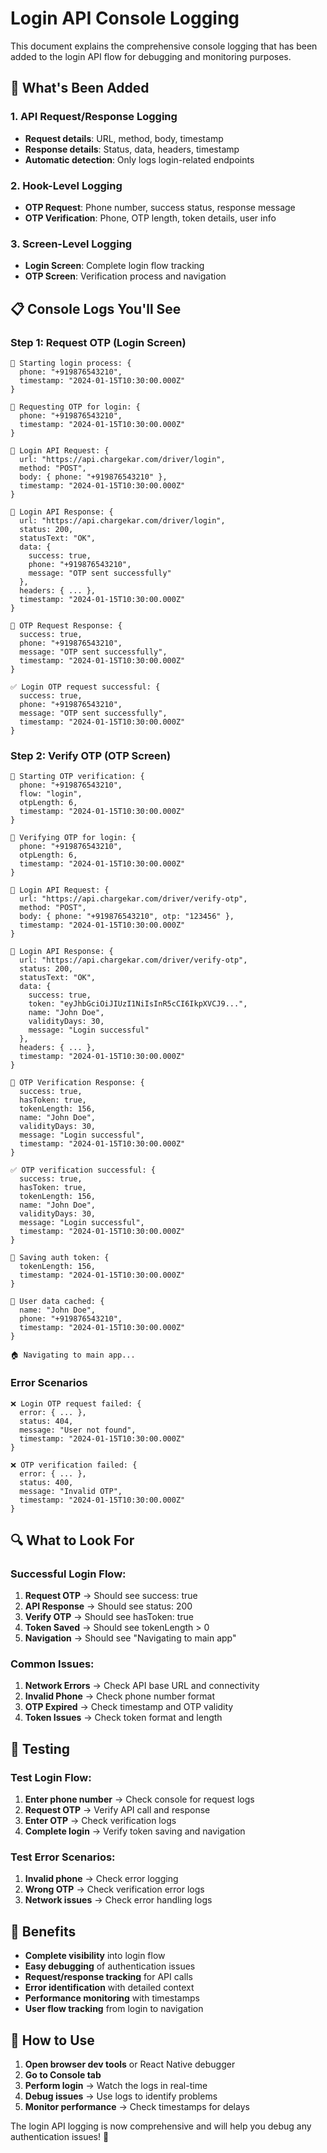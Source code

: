 # Login API Console Logging

This document explains the comprehensive console logging that has been added to the login API flow for debugging and monitoring purposes.

## 🎯 **What's Been Added**

### **1. API Request/Response Logging**
- **Request details**: URL, method, body, timestamp
- **Response details**: Status, data, headers, timestamp
- **Automatic detection**: Only logs login-related endpoints

### **2. Hook-Level Logging**
- **OTP Request**: Phone number, success status, response message
- **OTP Verification**: Phone, OTP length, token details, user info

### **3. Screen-Level Logging**
- **Login Screen**: Complete login flow tracking
- **OTP Screen**: Verification process and navigation

## 📋 **Console Logs You'll See**

### **Step 1: Request OTP (Login Screen)**

```
🚀 Starting login process: {
  phone: "+919876543210",
  timestamp: "2024-01-15T10:30:00.000Z"
}

📱 Requesting OTP for login: {
  phone: "+919876543210",
  timestamp: "2024-01-15T10:30:00.000Z"
}

🔐 Login API Request: {
  url: "https://api.chargekar.com/driver/login",
  method: "POST",
  body: { phone: "+919876543210" },
  timestamp: "2024-01-15T10:30:00.000Z"
}

🔐 Login API Response: {
  url: "https://api.chargekar.com/driver/login",
  status: 200,
  statusText: "OK",
  data: {
    success: true,
    phone: "+919876543210",
    message: "OTP sent successfully"
  },
  headers: { ... },
  timestamp: "2024-01-15T10:30:00.000Z"
}

📱 OTP Request Response: {
  success: true,
  phone: "+919876543210",
  message: "OTP sent successfully",
  timestamp: "2024-01-15T10:30:00.000Z"
}

✅ Login OTP request successful: {
  success: true,
  phone: "+919876543210",
  message: "OTP sent successfully",
  timestamp: "2024-01-15T10:30:00.000Z"
}
```

### **Step 2: Verify OTP (OTP Screen)**

```
🔐 Starting OTP verification: {
  phone: "+919876543210",
  flow: "login",
  otpLength: 6,
  timestamp: "2024-01-15T10:30:00.000Z"
}

🔐 Verifying OTP for login: {
  phone: "+919876543210",
  otpLength: 6,
  timestamp: "2024-01-15T10:30:00.000Z"
}

🔐 Login API Request: {
  url: "https://api.chargekar.com/driver/verify-otp",
  method: "POST",
  body: { phone: "+919876543210", otp: "123456" },
  timestamp: "2024-01-15T10:30:00.000Z"
}

🔐 Login API Response: {
  url: "https://api.chargekar.com/driver/verify-otp",
  status: 200,
  statusText: "OK",
  data: {
    success: true,
    token: "eyJhbGciOiJIUzI1NiIsInR5cCI6IkpXVCJ9...",
    name: "John Doe",
    validityDays: 30,
    message: "Login successful"
  },
  headers: { ... },
  timestamp: "2024-01-15T10:30:00.000Z"
}

🔐 OTP Verification Response: {
  success: true,
  hasToken: true,
  tokenLength: 156,
  name: "John Doe",
  validityDays: 30,
  message: "Login successful",
  timestamp: "2024-01-15T10:30:00.000Z"
}

✅ OTP verification successful: {
  success: true,
  hasToken: true,
  tokenLength: 156,
  name: "John Doe",
  validityDays: 30,
  message: "Login successful",
  timestamp: "2024-01-15T10:30:00.000Z"
}

💾 Saving auth token: {
  tokenLength: 156,
  timestamp: "2024-01-15T10:30:00.000Z"
}

👤 User data cached: {
  name: "John Doe",
  phone: "+919876543210",
  timestamp: "2024-01-15T10:30:00.000Z"
}

🏠 Navigating to main app...
```

### **Error Scenarios**

```
❌ Login OTP request failed: {
  error: { ... },
  status: 404,
  message: "User not found",
  timestamp: "2024-01-15T10:30:00.000Z"
}

❌ OTP verification failed: {
  error: { ... },
  status: 400,
  message: "Invalid OTP",
  timestamp: "2024-01-15T10:30:00.000Z"
}
```

## 🔍 **What to Look For**

### **Successful Login Flow:**
1. **Request OTP** → Should see success: true
2. **API Response** → Should see status: 200
3. **Verify OTP** → Should see hasToken: true
4. **Token Saved** → Should see tokenLength > 0
5. **Navigation** → Should see "Navigating to main app"

### **Common Issues:**
1. **Network Errors** → Check API base URL and connectivity
2. **Invalid Phone** → Check phone number format
3. **OTP Expired** → Check timestamp and OTP validity
4. **Token Issues** → Check token format and length

## 🧪 **Testing**

### **Test Login Flow:**
1. **Enter phone number** → Check console for request logs
2. **Request OTP** → Verify API call and response
3. **Enter OTP** → Check verification logs
4. **Complete login** → Verify token saving and navigation

### **Test Error Scenarios:**
1. **Invalid phone** → Check error logging
2. **Wrong OTP** → Check verification error logs
3. **Network issues** → Check error handling logs

## 🎉 **Benefits**

- **Complete visibility** into login flow
- **Easy debugging** of authentication issues
- **Request/response tracking** for API calls
- **Error identification** with detailed context
- **Performance monitoring** with timestamps
- **User flow tracking** from login to navigation

## 📱 **How to Use**

1. **Open browser dev tools** or React Native debugger
2. **Go to Console tab**
3. **Perform login** → Watch the logs in real-time
4. **Debug issues** → Use logs to identify problems
5. **Monitor performance** → Check timestamps for delays

The login API logging is now comprehensive and will help you debug any authentication issues! 🚀
